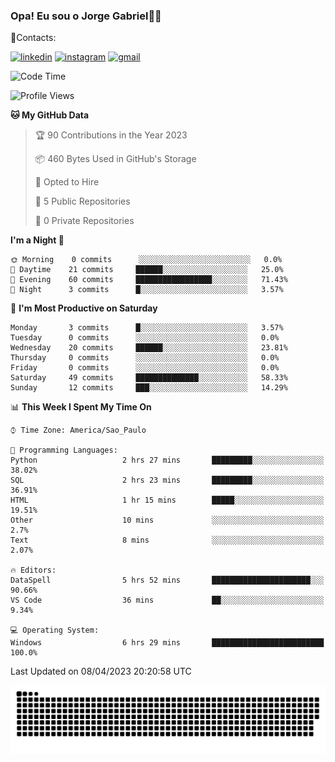 
### Opa! Eu sou o Jorge Gabriel🤚🏾
📱Contacts: 

[![linkedin](https://img.shields.io/badge/LinkedIn-0077B5?style=for-the-badge&logo=linkedin&logoColor=white)](https://www.linkedin.com/in/jorge-g-717603souzag)
[![instagram](https://img.shields.io/badge/Instagram-E4405F?style=for-the-badge&logo=instagram&logoColor=white)](https://www.instagram.com/jorge__gabriel_/)
[![gmail](https://img.shields.io/badge/Gmail-D14836?style=for-the-badge&logo=gmail&logoColor=white)](https://mail.google.com/mail/u/0/?fs=1&tf=cm&source=mailto&to=gabrielgomes2003@gmail.com)

<!--START_SECTION:waka-->
![Code Time](http://img.shields.io/badge/Code%20Time-21%20hrs%2016%20mins-blue)

![Profile Views](http://img.shields.io/badge/Profile%20Views-10-blue)

**🐱 My GitHub Data** 

> 🏆 90 Contributions in the Year 2023
 > 
> 📦 460 Bytes Used in GitHub's Storage 
 > 
> 💼 Opted to Hire
 > 
> 📜 5 Public Repositories 
 > 
> 🔑 0 Private Repositories  
 > 
**I'm a Night 🦉** 

```text
🌞 Morning    0 commits      ░░░░░░░░░░░░░░░░░░░░░░░░░   0.0% 
🌇 Daytime    21 commits     ██████░░░░░░░░░░░░░░░░░░░   25.0% 
🌃 Evening    60 commits     █████████████████░░░░░░░░   71.43% 
🌙 Night      3 commits      █░░░░░░░░░░░░░░░░░░░░░░░░   3.57%

```
📅 **I'm Most Productive on Saturday** 

```text
Monday       3 commits      █░░░░░░░░░░░░░░░░░░░░░░░░   3.57% 
Tuesday      0 commits      ░░░░░░░░░░░░░░░░░░░░░░░░░   0.0% 
Wednesday    20 commits     ██████░░░░░░░░░░░░░░░░░░░   23.81% 
Thursday     0 commits      ░░░░░░░░░░░░░░░░░░░░░░░░░   0.0% 
Friday       0 commits      ░░░░░░░░░░░░░░░░░░░░░░░░░   0.0% 
Saturday     49 commits     ██████████████░░░░░░░░░░░   58.33% 
Sunday       12 commits     ███░░░░░░░░░░░░░░░░░░░░░░   14.29%

```


📊 **This Week I Spent My Time On** 

```text
⌚︎ Time Zone: America/Sao_Paulo

💬 Programming Languages: 
Python                   2 hrs 27 mins       █████████░░░░░░░░░░░░░░░░   38.02% 
SQL                      2 hrs 23 mins       █████████░░░░░░░░░░░░░░░░   36.91% 
HTML                     1 hr 15 mins        █████░░░░░░░░░░░░░░░░░░░░   19.51% 
Other                    10 mins             ░░░░░░░░░░░░░░░░░░░░░░░░░   2.7% 
Text                     8 mins              ░░░░░░░░░░░░░░░░░░░░░░░░░   2.07%

🔥 Editors: 
DataSpell                5 hrs 52 mins       ██████████████████████░░░   90.66% 
VS Code                  36 mins             ██░░░░░░░░░░░░░░░░░░░░░░░   9.34%

💻 Operating System: 
Windows                  6 hrs 29 mins       █████████████████████████   100.0%

```


 Last Updated on 08/04/2023 20:20:58 UTC
<!--END_SECTION:waka-->





<img alt="github-snake" src="https://github.com/J0rgeGabriel/J0rgeGabriel/blob/output/github-contribution-grid-snake-dark.svg" />
